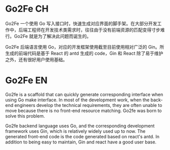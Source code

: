 # Go2Fe CH

Go2Fe 一个使用 Go 写入接口时，快速生成对应界面的脚手架。在大部分开发工作中，后端工程师在开发技术类需求时，往往由于没有前端资源的匹配变得寸步难行。Go2Fe 就是为了解决此问题而诞生的。

Go2Fe 后端语言使用 Go，对应的开发框架使用截至目前使用相对广泛的 Gin。所生成的前端代码是基于 React 的 antd 生成的 code，Gin 和 React 除了易于维护之外，还有很好用户使用基础。

# Go2Fe EN

Go2fe is a scaffold that can quickly generate corresponding interface when using Go make interface. In most of the development work, when the back-end engineers develop the technical requirements, they are often unable to move because there is no front-end resource matching. Go2fe was born to solve this problem.

Go2fe backend language uses Go, and the corresponding development framework uses Gin, which is relatively widely used up to now. The generated front-end code is the code generated based on react's antd. In addition to being easy to maintain, Gin and react have a good user base.
